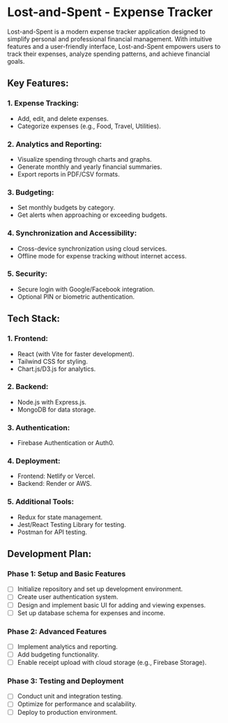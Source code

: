 # Lost-and-Spent - Expense Tracker

Lost-and-Spent is a modern expense tracker application designed to simplify personal and professional financial management. With intuitive features and a user-friendly interface, Lost-and-Spent empowers users to track their expenses, analyze spending patterns, and achieve financial goals.

## Key Features:

### 1. Expense Tracking:
- Add, edit, and delete expenses.
- Categorize expenses (e.g., Food, Travel, Utilities).

### 2. Analytics and Reporting:
- Visualize spending through charts and graphs.
- Generate monthly and yearly financial summaries.
- Export reports in PDF/CSV formats.

### 3. Budgeting:
- Set monthly budgets by category.
- Get alerts when approaching or exceeding budgets.

### 4. Synchronization and Accessibility:
- Cross-device synchronization using cloud services.
- Offline mode for expense tracking without internet access.

### 5. Security:
- Secure login with Google/Facebook integration.
- Optional PIN or biometric authentication.

## Tech Stack:

### 1. Frontend:
- React (with Vite for faster development).
- Tailwind CSS for styling.
- Chart.js/D3.js for analytics.

### 2. Backend:
- Node.js with Express.js.
- MongoDB for data storage.

### 3. Authentication:
- Firebase Authentication or Auth0.

### 4. Deployment:
- Frontend: Netlify or Vercel.
- Backend: Render or AWS.

### 5. Additional Tools:
- Redux for state management.
- Jest/React Testing Library for testing.
- Postman for API testing.

## Development Plan:

### Phase 1: Setup and Basic Features
- [ ] Initialize repository and set up development environment.
- [ ] Create user authentication system.
- [ ] Design and implement basic UI for adding and viewing expenses.
- [ ] Set up database schema for expenses and income.

### Phase 2: Advanced Features
- [ ] Implement analytics and reporting.
- [ ] Add budgeting functionality.
- [ ] Enable receipt upload with cloud storage (e.g., Firebase Storage).

### Phase 3: Testing and Deployment
- [ ] Conduct unit and integration testing.
- [ ] Optimize for performance and scalability.
- [ ] Deploy to production environment.